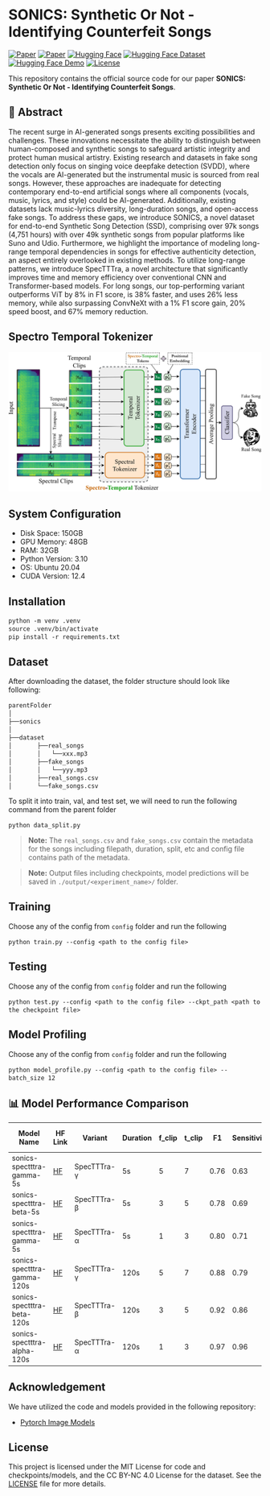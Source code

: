 # SONICS: Synthetic Or Not - Identifying Counterfeit Songs

[![Paper](https://img.shields.io/badge/ICLR-2025-blue)](https://openreview.net/forum?id=PY7KSh29Z8)  [![Paper](https://img.shields.io/badge/ArXiv-Paper-red)](https://arxiv.org/abs/2408.14080)  [![Hugging Face](https://img.shields.io/badge/HuggingFace-Model-yellow)](https://huggingface.co/collections/awsaf49/sonics-spectttra-67bb6517b3920fd18e409013)  [![Hugging Face Dataset](https://img.shields.io/badge/HuggingFace-Dataset-orange)](https://huggingface.co/datasets/awsaf49/sonics)  [![Hugging Face Demo](https://img.shields.io/badge/HuggingFace-Demo-blue)](https://huggingface.co/spaces/awsaf49/sonics-fake-song-detection)  [![License](https://img.shields.io/badge/License-MIT%20License-blue)](https://opensource.org/licenses/MIT)

This repository contains the official source code for our paper **SONICS: Synthetic Or Not - Identifying Counterfeit Songs**.


## 📌 **Abstract**
The recent surge in AI-generated songs presents exciting possibilities and challenges. These innovations necessitate the ability to distinguish between human-composed and synthetic songs to safeguard artistic integrity and protect human musical artistry. Existing research and datasets in fake song detection only focus on singing voice deepfake detection (SVDD), where the vocals are AI-generated
but the instrumental music is sourced from real songs. However, these approaches are inadequate for detecting contemporary end-to-end artificial songs where all components (vocals, music, lyrics, and style) could be AI-generated. Additionally, existing datasets lack music-lyrics diversity, long-duration songs, and open-access fake songs. To address these gaps, we introduce SONICS, a novel dataset
for end-to-end Synthetic Song Detection (SSD), comprising over 97k songs (4,751 hours) with over 49k synthetic songs from popular platforms like Suno and Udio. Furthermore, we highlight the importance of modeling long-range temporal dependencies in songs for effective authenticity detection, an aspect entirely overlooked in existing methods. To utilize long-range patterns, we introduce SpecTTTra, a novel architecture that significantly improves time and memory efficiency over conventional CNN and Transformer-based models. For long songs, our top-performing variant outperforms ViT by 8% in F1 score, is 38% faster, and uses 26% less memory, while also surpassing ConvNeXt with a 1% F1 score gain, 20% speed boost, and 67% memory reduction.

## Spectro Temporal Tokenizer
![Model Architecture](sonics-specttra-v2.jpg)





## System Configuration

- Disk Space: 150GB
- GPU Memory: 48GB
- RAM: 32GB
- Python Version: 3.10
- OS: Ubuntu 20.04
- CUDA Version: 12.4

## Installation

```
python -m venv .venv
source .venv/bin/activate
pip install -r requirements.txt
```

## Dataset 

After downloading the dataset, the folder structure should look like following:

```
parentFolder
│
├──sonics
│
├──dataset
│       ├──real_songs  
│       │   └──xxx.mp3 
│       ├──fake_songs
│       │   └──yyy.mp3
│       ├──real_songs.csv
│       └──fake_songs.csv
```

To split it into train, val, and test set, we will need to run the following command from the parent folder

```shell
python data_split.py
```

> **Note:** The `real_songs.csv` and `fake_songs.csv` contain the metadata for the songs including filepath, duration, split, etc and config file contains path of the metadata.

> **Note:** Output files including checkpoints, model predictions will be saved in `./output/<experiment_name>/` folder.

## Training

Choose any of the config from `config` folder and run the following

```shell
python train.py --config <path to the config file>
```

## Testing

Choose any of the config from `config` folder and run the following

```shell
python test.py --config <path to the config file> --ckpt_path <path to the checkpoint file>
```

## Model Profiling

Choose any of the config from `config` folder and run the following
```shell
python model_profile.py --config <path to the config file> --batch_size 12
```

## 📊 Model Performance Comparison

| Model Name                        | HF Link | Variant       | Duration | f_clip | t_clip | F1   | Sensitivity | Specificity | Speed (A/S) | FLOPs (G) | Mem. (GB) | # Act. (M) | # Param. (M) |
|------------------------------------|---------|--------------|----------|--------|--------|------|-------------|-------------|-------------|-----------|-----------|------------|-------------|
| sonics-spectttra-gamma-5s         | [HF](https://huggingface.co/awsaf49/sonics-spectttra-gamma-5s) | SpecTTTra-γ | 5s       | 5      | 7      | 0.76 | 0.63        | 0.98        | 154         | 0.7       | 0.1       | 2          | 17          |
| sonics-spectttra-beta-5s          | [HF](https://huggingface.co/awsaf49/sonics-spectttra-beta-5s) | SpecTTTra-β  | 5s       | 3      | 5      | 0.78 | 0.69        | 0.94        | 152         | 1.1       | 0.2       | 2          | 17          |
| sonics-spectttra-gamma-5s         | [HF](https://huggingface.co/awsaf49/sonics-spectttra-gamma-5s) | SpecTTTra-α   | 5s       | 1      | 3      | 0.80 | 0.71        | 0.92        | 148         | 2.9       | 0.5       | 6          | 17          |
| sonics-spectttra-gamma-120s       | [HF](https://huggingface.co/awsaf49/sonics-spectttra-gamma-120s) | SpecTTTra-γ  | 120s     | 5      | 7      | 0.88 | 0.79        | 0.99        | 97          | 10.1      | 1.6       | 20         | 24          |
| sonics-spectttra-beta-120s        | [HF](https://huggingface.co/awsaf49/sonics-spectttra-beta-120s) | SpecTTTra-β  | 120s     | 3      | 5      | 0.92 | 0.86        | 0.99        | 80          | 14.0      | 2.3       | 29         | 21          |
| sonics-spectttra-alpha-120s       | [HF](https://huggingface.co/awsaf49/sonics-spectttra-alpha-120s) | SpecTTTra-α  | 120s     | 1      | 3      | 0.97 | 0.96        | 0.99        | 47          | 23.7      | 3.9       | 50        | 19          |

## Acknowledgement

We have utilized the code and models provided in the following repository:

- [Pytorch Image Models](https://github.com/huggingface/pytorch-image-models)

## License

This project is licensed under the MIT License for code and checkpoints/models, and the CC BY-NC 4.0 License for the dataset. See the [LICENSE](./LICENSE) file for more details.
